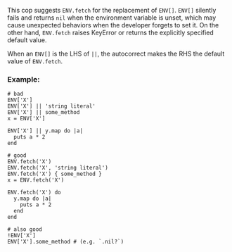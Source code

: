 This cop suggests `ENV.fetch` for the replacement of `ENV[]`.
`ENV[]` silently fails and returns `nil` when the environment variable is unset,
which may cause unexpected behaviors when the developer forgets to set it.
On the other hand, `ENV.fetch` raises KeyError or returns the explicitly
specified default value.

When an `ENV[]` is the LHS of `||`, the autocorrect makes the RHS
the default value of `ENV.fetch`.

### Example:
    # bad
    ENV['X']
    ENV['X'] || 'string literal'
    ENV['X'] || some_method
    x = ENV['X']

    ENV['X'] || y.map do |a|
      puts a * 2
    end

    # good
    ENV.fetch('X')
    ENV.fetch('X', 'string literal')
    ENV.fetch('X') { some_method }
    x = ENV.fetch('X')

    ENV.fetch('X') do
      y.map do |a|
        puts a * 2
      end
    end

    # also good
    !ENV['X']
    ENV['X'].some_method # (e.g. `.nil?`)
